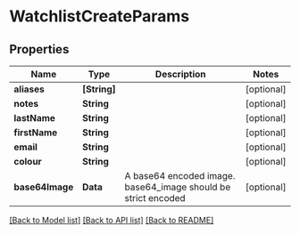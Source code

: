 # WatchlistCreateParams

## Properties
Name | Type | Description | Notes
------------ | ------------- | ------------- | -------------
**aliases** | **[String]** |  | [optional] 
**notes** | **String** |  | [optional] 
**lastName** | **String** |  | [optional] 
**firstName** | **String** |  | [optional] 
**email** | **String** |  | [optional] 
**colour** | **String** |  | [optional] 
**base64Image** | **Data** | A base64 encoded image. base64_image should be strict encoded  | [optional] 

[[Back to Model list]](../README.md#documentation-for-models) [[Back to API list]](../README.md#documentation-for-api-endpoints) [[Back to README]](../README.md)


